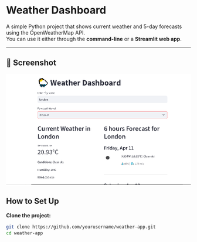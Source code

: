 # Weather Dashboard

A simple Python project that shows current weather and 5-day forecasts using the OpenWeatherMap API.  
You can use it either through the **command-line** or a **Streamlit web app**.

---
## 📸 Screenshot

![Weather App Screenshot](ok.png)


## How to Set Up

 **Clone the project:**

```bash
git clone https://github.com/yourusername/weather-app.git
cd weather-app
